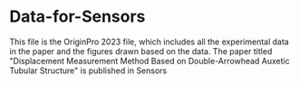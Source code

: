 # Data-for-Sensors
This file is the OriginPro 2023 file, which includes all the experimental data in the paper and the figures drawn based on the data.
The paper titled "Displacement Measurement Method Based on Double-Arrowhead Auxetic Tubular Structure" is published in Sensors
